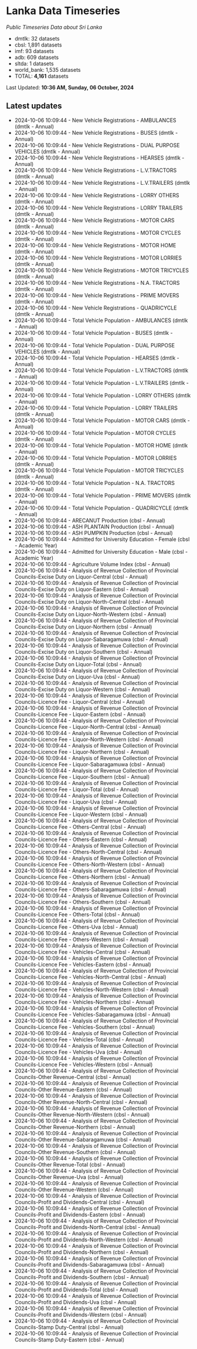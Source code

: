 # Lanka Data Timeseries
*Public Timeseries Data about Sri Lanka*

* dmtlk: 32 datasets
* cbsl: 1,891 datasets
* imf: 93 datasets
* adb: 609 datasets
* sltda: 1 datasets
* world_bank: 1,535 datasets
* TOTAL: **4,161** datasets

Last Updated: **10:36 AM, Sunday, 06 October, 2024**

## Latest updates

* 2024-10-06 10:09:44 - New Vehicle Registrations - AMBULANCES (dmtlk - Annual)
* 2024-10-06 10:09:44 - New Vehicle Registrations - BUSES (dmtlk - Annual)
* 2024-10-06 10:09:44 - New Vehicle Registrations - DUAL PURPOSE VEHICLES (dmtlk - Annual)
* 2024-10-06 10:09:44 - New Vehicle Registrations - HEARSES (dmtlk - Annual)
* 2024-10-06 10:09:44 - New Vehicle Registrations - L.V.TRACTORS (dmtlk - Annual)
* 2024-10-06 10:09:44 - New Vehicle Registrations - L.V.TRAILERS (dmtlk - Annual)
* 2024-10-06 10:09:44 - New Vehicle Registrations - LORRY OTHERS (dmtlk - Annual)
* 2024-10-06 10:09:44 - New Vehicle Registrations - LORRY TRAILERS (dmtlk - Annual)
* 2024-10-06 10:09:44 - New Vehicle Registrations - MOTOR CARS (dmtlk - Annual)
* 2024-10-06 10:09:44 - New Vehicle Registrations - MOTOR CYCLES (dmtlk - Annual)
* 2024-10-06 10:09:44 - New Vehicle Registrations - MOTOR HOME (dmtlk - Annual)
* 2024-10-06 10:09:44 - New Vehicle Registrations - MOTOR LORRIES (dmtlk - Annual)
* 2024-10-06 10:09:44 - New Vehicle Registrations - MOTOR TRICYCLES (dmtlk - Annual)
* 2024-10-06 10:09:44 - New Vehicle Registrations - N.A. TRACTORS (dmtlk - Annual)
* 2024-10-06 10:09:44 - New Vehicle Registrations - PRIME MOVERS (dmtlk - Annual)
* 2024-10-06 10:09:44 - New Vehicle Registrations - QUADRICYCLE (dmtlk - Annual)
* 2024-10-06 10:09:44 - Total Vehicle Population - AMBULANCES (dmtlk - Annual)
* 2024-10-06 10:09:44 - Total Vehicle Population - BUSES (dmtlk - Annual)
* 2024-10-06 10:09:44 - Total Vehicle Population - DUAL PURPOSE VEHICLES (dmtlk - Annual)
* 2024-10-06 10:09:44 - Total Vehicle Population - HEARSES (dmtlk - Annual)
* 2024-10-06 10:09:44 - Total Vehicle Population - L.V.TRACTORS (dmtlk - Annual)
* 2024-10-06 10:09:44 - Total Vehicle Population - L.V.TRAILERS (dmtlk - Annual)
* 2024-10-06 10:09:44 - Total Vehicle Population - LORRY OTHERS (dmtlk - Annual)
* 2024-10-06 10:09:44 - Total Vehicle Population - LORRY TRAILERS (dmtlk - Annual)
* 2024-10-06 10:09:44 - Total Vehicle Population - MOTOR CARS (dmtlk - Annual)
* 2024-10-06 10:09:44 - Total Vehicle Population - MOTOR CYCLES (dmtlk - Annual)
* 2024-10-06 10:09:44 - Total Vehicle Population - MOTOR HOME (dmtlk - Annual)
* 2024-10-06 10:09:44 - Total Vehicle Population - MOTOR LORRIES (dmtlk - Annual)
* 2024-10-06 10:09:44 - Total Vehicle Population - MOTOR TRICYCLES (dmtlk - Annual)
* 2024-10-06 10:09:44 - Total Vehicle Population - N.A. TRACTORS (dmtlk - Annual)
* 2024-10-06 10:09:44 - Total Vehicle Population - PRIME MOVERS (dmtlk - Annual)
* 2024-10-06 10:09:44 - Total Vehicle Population - QUADRICYCLE (dmtlk - Annual)
* 2024-10-06 10:09:44 - ARECANUT Production (cbsl - Annual)
* 2024-10-06 10:09:44 - ASH PLANTAIN Production (cbsl - Annual)
* 2024-10-06 10:09:44 - ASH PUMPKIN Production (cbsl - Annual)
* 2024-10-06 10:09:44 - Admitted for University Education - Female (cbsl - Academic Year)
* 2024-10-06 10:09:44 - Admitted for University Education - Male (cbsl - Academic Year)
* 2024-10-06 10:09:44 - Agriculture Volume Index (cbsl - Annual)
* 2024-10-06 10:09:44 - Analysis of Revenue Collection of Provincial Councils-Excise Duty on Liquor-Central (cbsl - Annual)
* 2024-10-06 10:09:44 - Analysis of Revenue Collection of Provincial Councils-Excise Duty on Liquor-Eastern (cbsl - Annual)
* 2024-10-06 10:09:44 - Analysis of Revenue Collection of Provincial Councils-Excise Duty on Liquor-North-Central (cbsl - Annual)
* 2024-10-06 10:09:44 - Analysis of Revenue Collection of Provincial Councils-Excise Duty on Liquor-North-Western (cbsl - Annual)
* 2024-10-06 10:09:44 - Analysis of Revenue Collection of Provincial Councils-Excise Duty on Liquor-Northern (cbsl - Annual)
* 2024-10-06 10:09:44 - Analysis of Revenue Collection of Provincial Councils-Excise Duty on Liquor-Sabaragamuwa (cbsl - Annual)
* 2024-10-06 10:09:44 - Analysis of Revenue Collection of Provincial Councils-Excise Duty on Liquor-Southern (cbsl - Annual)
* 2024-10-06 10:09:44 - Analysis of Revenue Collection of Provincial Councils-Excise Duty on Liquor-Total (cbsl - Annual)
* 2024-10-06 10:09:44 - Analysis of Revenue Collection of Provincial Councils-Excise Duty on Liquor-Uva (cbsl - Annual)
* 2024-10-06 10:09:44 - Analysis of Revenue Collection of Provincial Councils-Excise Duty on Liquor-Western (cbsl - Annual)
* 2024-10-06 10:09:44 - Analysis of Revenue Collection of Provincial Councils-Licence Fee - Liquor-Central (cbsl - Annual)
* 2024-10-06 10:09:44 - Analysis of Revenue Collection of Provincial Councils-Licence Fee - Liquor-Eastern (cbsl - Annual)
* 2024-10-06 10:09:44 - Analysis of Revenue Collection of Provincial Councils-Licence Fee - Liquor-North-Central (cbsl - Annual)
* 2024-10-06 10:09:44 - Analysis of Revenue Collection of Provincial Councils-Licence Fee - Liquor-North-Western (cbsl - Annual)
* 2024-10-06 10:09:44 - Analysis of Revenue Collection of Provincial Councils-Licence Fee - Liquor-Northern (cbsl - Annual)
* 2024-10-06 10:09:44 - Analysis of Revenue Collection of Provincial Councils-Licence Fee - Liquor-Sabaragamuwa (cbsl - Annual)
* 2024-10-06 10:09:44 - Analysis of Revenue Collection of Provincial Councils-Licence Fee - Liquor-Southern (cbsl - Annual)
* 2024-10-06 10:09:44 - Analysis of Revenue Collection of Provincial Councils-Licence Fee - Liquor-Total (cbsl - Annual)
* 2024-10-06 10:09:44 - Analysis of Revenue Collection of Provincial Councils-Licence Fee - Liquor-Uva (cbsl - Annual)
* 2024-10-06 10:09:44 - Analysis of Revenue Collection of Provincial Councils-Licence Fee - Liquor-Western (cbsl - Annual)
* 2024-10-06 10:09:44 - Analysis of Revenue Collection of Provincial Councils-Licence Fee - Others-Central (cbsl - Annual)
* 2024-10-06 10:09:44 - Analysis of Revenue Collection of Provincial Councils-Licence Fee - Others-Eastern (cbsl - Annual)
* 2024-10-06 10:09:44 - Analysis of Revenue Collection of Provincial Councils-Licence Fee - Others-North-Central (cbsl - Annual)
* 2024-10-06 10:09:44 - Analysis of Revenue Collection of Provincial Councils-Licence Fee - Others-North-Western (cbsl - Annual)
* 2024-10-06 10:09:44 - Analysis of Revenue Collection of Provincial Councils-Licence Fee - Others-Northern (cbsl - Annual)
* 2024-10-06 10:09:44 - Analysis of Revenue Collection of Provincial Councils-Licence Fee - Others-Sabaragamuwa (cbsl - Annual)
* 2024-10-06 10:09:44 - Analysis of Revenue Collection of Provincial Councils-Licence Fee - Others-Southern (cbsl - Annual)
* 2024-10-06 10:09:44 - Analysis of Revenue Collection of Provincial Councils-Licence Fee - Others-Total (cbsl - Annual)
* 2024-10-06 10:09:44 - Analysis of Revenue Collection of Provincial Councils-Licence Fee - Others-Uva (cbsl - Annual)
* 2024-10-06 10:09:44 - Analysis of Revenue Collection of Provincial Councils-Licence Fee - Others-Western (cbsl - Annual)
* 2024-10-06 10:09:44 - Analysis of Revenue Collection of Provincial Councils-Licence Fee - Vehicles-Central (cbsl - Annual)
* 2024-10-06 10:09:44 - Analysis of Revenue Collection of Provincial Councils-Licence Fee - Vehicles-Eastern (cbsl - Annual)
* 2024-10-06 10:09:44 - Analysis of Revenue Collection of Provincial Councils-Licence Fee - Vehicles-North-Central (cbsl - Annual)
* 2024-10-06 10:09:44 - Analysis of Revenue Collection of Provincial Councils-Licence Fee - Vehicles-North-Western (cbsl - Annual)
* 2024-10-06 10:09:44 - Analysis of Revenue Collection of Provincial Councils-Licence Fee - Vehicles-Northern (cbsl - Annual)
* 2024-10-06 10:09:44 - Analysis of Revenue Collection of Provincial Councils-Licence Fee - Vehicles-Sabaragamuwa (cbsl - Annual)
* 2024-10-06 10:09:44 - Analysis of Revenue Collection of Provincial Councils-Licence Fee - Vehicles-Southern (cbsl - Annual)
* 2024-10-06 10:09:44 - Analysis of Revenue Collection of Provincial Councils-Licence Fee - Vehicles-Total (cbsl - Annual)
* 2024-10-06 10:09:44 - Analysis of Revenue Collection of Provincial Councils-Licence Fee - Vehicles-Uva (cbsl - Annual)
* 2024-10-06 10:09:44 - Analysis of Revenue Collection of Provincial Councils-Licence Fee - Vehicles-Western (cbsl - Annual)
* 2024-10-06 10:09:44 - Analysis of Revenue Collection of Provincial Councils-Other Revenue-Central (cbsl - Annual)
* 2024-10-06 10:09:44 - Analysis of Revenue Collection of Provincial Councils-Other Revenue-Eastern (cbsl - Annual)
* 2024-10-06 10:09:44 - Analysis of Revenue Collection of Provincial Councils-Other Revenue-North-Central (cbsl - Annual)
* 2024-10-06 10:09:44 - Analysis of Revenue Collection of Provincial Councils-Other Revenue-North-Western (cbsl - Annual)
* 2024-10-06 10:09:44 - Analysis of Revenue Collection of Provincial Councils-Other Revenue-Northern (cbsl - Annual)
* 2024-10-06 10:09:44 - Analysis of Revenue Collection of Provincial Councils-Other Revenue-Sabaragamuwa (cbsl - Annual)
* 2024-10-06 10:09:44 - Analysis of Revenue Collection of Provincial Councils-Other Revenue-Southern (cbsl - Annual)
* 2024-10-06 10:09:44 - Analysis of Revenue Collection of Provincial Councils-Other Revenue-Total (cbsl - Annual)
* 2024-10-06 10:09:44 - Analysis of Revenue Collection of Provincial Councils-Other Revenue-Uva (cbsl - Annual)
* 2024-10-06 10:09:44 - Analysis of Revenue Collection of Provincial Councils-Other Revenue-Western (cbsl - Annual)
* 2024-10-06 10:09:44 - Analysis of Revenue Collection of Provincial Councils-Profit and Dividends-Central (cbsl - Annual)
* 2024-10-06 10:09:44 - Analysis of Revenue Collection of Provincial Councils-Profit and Dividends-Eastern (cbsl - Annual)
* 2024-10-06 10:09:44 - Analysis of Revenue Collection of Provincial Councils-Profit and Dividends-North-Central (cbsl - Annual)
* 2024-10-06 10:09:44 - Analysis of Revenue Collection of Provincial Councils-Profit and Dividends-North-Western (cbsl - Annual)
* 2024-10-06 10:09:44 - Analysis of Revenue Collection of Provincial Councils-Profit and Dividends-Northern (cbsl - Annual)
* 2024-10-06 10:09:44 - Analysis of Revenue Collection of Provincial Councils-Profit and Dividends-Sabaragamuwa (cbsl - Annual)
* 2024-10-06 10:09:44 - Analysis of Revenue Collection of Provincial Councils-Profit and Dividends-Southern (cbsl - Annual)
* 2024-10-06 10:09:44 - Analysis of Revenue Collection of Provincial Councils-Profit and Dividends-Total (cbsl - Annual)
* 2024-10-06 10:09:44 - Analysis of Revenue Collection of Provincial Councils-Profit and Dividends-Uva (cbsl - Annual)
* 2024-10-06 10:09:44 - Analysis of Revenue Collection of Provincial Councils-Profit and Dividends-Western (cbsl - Annual)
* 2024-10-06 10:09:44 - Analysis of Revenue Collection of Provincial Councils-Stamp Duty-Central (cbsl - Annual)
* 2024-10-06 10:09:44 - Analysis of Revenue Collection of Provincial Councils-Stamp Duty-Eastern (cbsl - Annual)